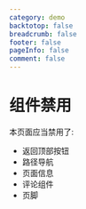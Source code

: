```yaml
---
category: demo
backtotop: false
breadcrumb: false
footer: false
pageInfo: false
comment: false
---
```


# 组件禁用

本页面应当禁用了:

- 返回顶部按钮
- 路径导航
- 页面信息
- 评论组件
- 页脚
